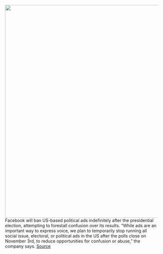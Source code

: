 <img src='https://cdn.vox-cdn.com/thumbor/0_gEk3PCUpeU5c4UIrRmvSL4Px4=/0x0:2040x1360/1200x800/filters:focal(857x517:1183x843)/cdn.vox-cdn.com/uploads/chorus_image/image/67598130/acastro_200503_4006_politicalInfluencers_0001.0.jpg' width='700px' /><br/>
Facebook will ban US-based political ads indefinitely after the presidential election, attempting to forestall confusion over its results. “While ads are an important way to express voice, we plan to temporarily stop running all social issue, electoral, or political ads in the US after the polls close on November 3rd, to reduce opportunities for confusion or abuse,” the company says.
<a href='https://www.theverge.com/2020/10/7/21506798/facebook-ban-political-ads-after-us-presidential-election-trump-biden-results-notification'> Source <a/>